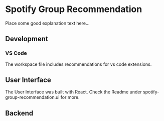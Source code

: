 # Spotify Group Recommendation

Place some good explanation text here...

## Development

### VS Code

The workspace file includes recommendations for vs code extensions.

## User Interface

The User Interface was built with React. Check the Readme under spotify-group-recommendation.ui for more.

## Backend
